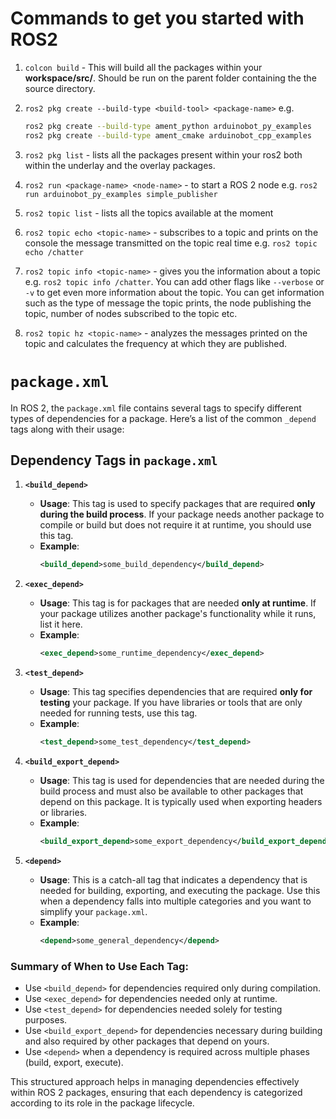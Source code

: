 # Commands to get you started with ROS2

1. `colcon build` - This will build all the packages within your **workspace/src/**. Should be run on the parent folder containing the the source directory.
2. `ros2 pkg create --build-type <build-tool> <package-name>` e.g.

    ```bash
    ros2 pkg create --build-type ament_python arduinobot_py_examples
    ros2 pkg create --build-type ament_cmake arduinobot_cpp_examples
    ```
3. `ros2 pkg list` - lists all the packages present within your ros2 both within the underlay and the overlay packages.

4. `ros2 run <package-name> <node-name>` - to start a ROS 2 node e.g. `ros2 run arduinobot_py_examples simple_publisher`

5. `ros2 topic list` - lists all the topics available at the moment

6. `ros2 topic echo <topic-name>` - subscribes to a topic and prints on the console the message transmitted on the topic real time e.g. `ros2 topic echo /chatter`

7. `ros2 topic info <topic-name>` - gives you the information about a topic e.g. `ros2 topic info /chatter`. You can add other flags like `--verbose` or `-v` to get even more information about the topic. You can get information such as the type of message the topic prints, the node publishing the topic, number of nodes subscribed to the topic etc.

8. `ros2 topic hz <topic-name>` - analyzes the messages printed on the topic and calculates the frequency at which they are published.

# `package.xml`
In ROS 2, the `package.xml` file contains several tags to specify different types of dependencies for a package. Here’s a list of the common `_depend` tags along with their usage:

## Dependency Tags in `package.xml`

1. **`<build_depend>`**
   - **Usage**: This tag is used to specify packages that are required **only during the build process**. If your package needs another package to compile or build but does not require it at runtime, you should use this tag.
   - **Example**: 
     ```xml
     <build_depend>some_build_dependency</build_depend>
     ```

2. **`<exec_depend>`**
   - **Usage**: This tag is for packages that are needed **only at runtime**. If your package utilizes another package's functionality while it runs, list it here.
   - **Example**: 
     ```xml
     <exec_depend>some_runtime_dependency</exec_depend>
     ```

3. **`<test_depend>`**
   - **Usage**: This tag specifies dependencies that are required **only for testing** your package. If you have libraries or tools that are only needed for running tests, use this tag.
   - **Example**: 
     ```xml
     <test_depend>some_test_dependency</test_depend>
     ```

4. **`<build_export_depend>`**
   - **Usage**: This tag is used for dependencies that are needed during the build process and must also be available to other packages that depend on this package. It is typically used when exporting headers or libraries.
   - **Example**: 
     ```xml
     <build_export_depend>some_export_dependency</build_export_depend>
     ```

5. **`<depend>`**
   - **Usage**: This is a catch-all tag that indicates a dependency that is needed for building, exporting, and executing the package. Use this when a dependency falls into multiple categories and you want to simplify your `package.xml`.
   - **Example**: 
     ```xml
     <depend>some_general_dependency</depend>
     ```

### Summary of When to Use Each Tag:
- Use `<build_depend>` for dependencies required only during compilation.
- Use `<exec_depend>` for dependencies needed only at runtime.
- Use `<test_depend>` for dependencies needed solely for testing purposes.
- Use `<build_export_depend>` for dependencies necessary during building and also required by other packages that depend on yours.
- Use `<depend>` when a dependency is required across multiple phases (build, export, execute).

This structured approach helps in managing dependencies effectively within ROS 2 packages, ensuring that each dependency is categorized according to its role in the package lifecycle.